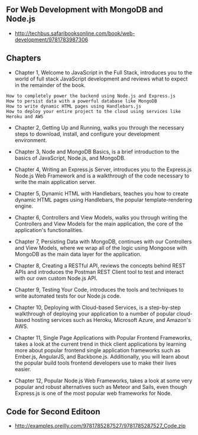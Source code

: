 

## For Web Development with MongoDB and Node.js
* http://techbus.safaribooksonline.com/book/web-development/9781783987306



## Chapters
* Chapter 1, Welcome to JavaScript in the Full Stack, introduces you to the world of full stack JavaScript development and reviews what to expect in the remainder of the book.
```
How to completely power the backend using Node.js and Express.js
How to persist data with a powerful database like MongoDB
How to write dynamic HTML pages using Handlebars.js
How to deploy your entire project to the cloud using services like Heroku and AWS
```
* Chapter 2, Getting Up and Running, walks you through the necessary steps to download, install, and configure your development environment.

* Chapter 3, Node and MongoDB Basics, is a brief introduction to the basics of JavaScript, Node.js, and MongoDB.

* Chapter 4, Writing an Express.js Server, introduces you to the Express.js Node.js Web Framework and is a walkthrough of the code necessary to write the main application server.

* Chapter 5, Dynamic HTML with Handlebars, teaches you how to create dynamic HTML pages using Handlebars, the popular template-rendering engine.

* Chapter 6, Controllers and View Models, walks you through writing the Controllers and View Models for the main application, the core of the application's functionalities.

* Chapter 7, Persisting Data with MongoDB, continues with our Controllers and View Models, where we wrap all of the logic using Mongoose with MongoDB as the main data layer for the application.

* Chapter 8, Creating a RESTful API, reviews the concepts behind REST APIs and introduces the Postman REST Client tool to test and interact with our own custom Node.js API.

* Chapter 9, Testing Your Code, introduces the tools and techniques to write automated tests for our Node.js code.

* Chapter 10, Deploying with Cloud-based Services, is a step-by-step walkthrough of deploying your application to a number of popular cloud-based hosting services such as Heroku, Microsoft Azure, and Amazon's AWS.

* Chapter 11, Single Page Applications with Popular Frontend Frameworks, takes a look at the current trend in thick client applications by learning more about popular frontend single application frameworks such as Ember.js, AngularJS, and Backbone.js. Additionally, you will learn about the popular build tools frontend developers use to make their lives easier.

* Chapter 12, Popular Node.js Web Frameworks, takes a look at some very popular and robust alternatives such as Meteor and Sails, even though Express.js is one of the most popular web frameworks for Node. 






## Code for Second Editoon
* http://examples.oreilly.com/9781785287527/9781785287527_Code.zip



